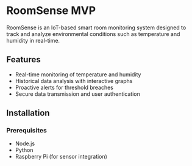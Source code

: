 # RoomSense MVP

RoomSense is an IoT-based smart room monitoring system designed to track and analyze environmental conditions such as temperature and humidity in real-time.

## Features
- Real-time monitoring of temperature and humidity
- Historical data analysis with interactive graphs
- Proactive alerts for threshold breaches
- Secure data transmission and user authentication

## Installation
### Prerequisites
- Node.js
- Python
- Raspberry Pi (for sensor integration)


